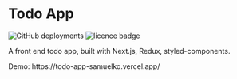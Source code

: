 # Todo App

![GitHub deployments](https://img.shields.io/github/deployments/samuelko123/todo-app/production?label=vercel&logo=vercel)
![licence badge](https://img.shields.io/github/license/samuelko123/todo-app)

<p>A front end todo app, built with Next.js, Redux, styled-components.</p>
<p>Demo: https://todo-app-samuelko.vercel.app/</p>
